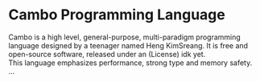 # Cambo Programming Language


Cambo is a high level, general-purpose, multi-paradigm programming language designed by a teenager named Heng KimSreang. 
It is free and open-source software, released under an (License) idk yet.   
This language emphasizes performance, strong type and memory safety.    
... 